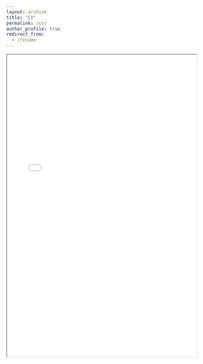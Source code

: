 ```yaml
---
layout: archive
title: "CV"
permalink: /cv/
author_profile: true
redirect_from:
  - /resume
---
```


<iframe src="/files/cv_202508.pdf" width="100%" height="800px">
  This browser does not support PDFs. Please download the PDF to view it: 
  <a href="/files/cv_202508.pdf">Download CV</a>
</iframe>
